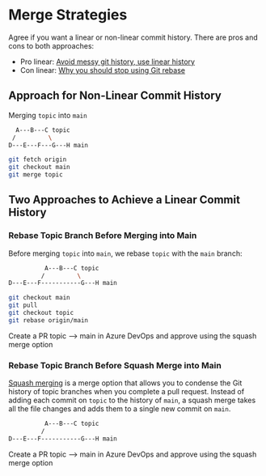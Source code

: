 # Merge Strategies

Agree if you want a linear or non-linear commit history. There are pros and cons to both approaches:

* Pro linear: [Avoid messy git history, use linear history](https://dev.to/bladesensei/avoid-messy-git-history-3g26)
* Con linear: [Why you should stop using Git rebase](https://medium.com/@fredrikmorken/why-you-should-stop-using-git-rebase-5552bee4fed1)

## Approach for Non-Linear Commit History

Merging `topic` into `main`

```sh
  A---B---C topic
 /         \
D---E---F---G---H main

git fetch origin
git checkout main
git merge topic
```

## Two Approaches to Achieve a Linear Commit History

### Rebase Topic Branch Before Merging into Main

Before merging `topic` into `main`, we rebase `topic` with the `main` branch:

```bash
          A---B---C topic
         /         \
D---E---F-----------G---H main

git checkout main
git pull
git checkout topic
git rebase origin/main
```

Create a PR topic --> main in Azure DevOps and approve using the squash merge option

### Rebase Topic Branch Before Squash Merge into Main

[Squash merging](https://learn.microsoft.com/en-us/azure/devops/repos/git/merging-with-squash?view=azure-devops) is a merge option that allows you to condense the Git history of topic branches when you complete a pull request. Instead of adding each commit on `topic` to the history of `main`, a squash merge takes all the file changes and adds them to a single new commit on `main`.

```bash
          A---B---C topic
         /
D---E---F-----------G---H main
```

Create a PR topic --> main in Azure DevOps and approve using the squash merge option
